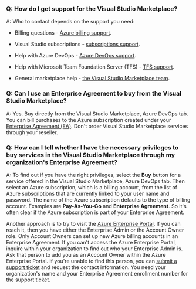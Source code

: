 ### Q: How do I get support for the Visual Studio Marketplace?  

A: Who to contact depends on the support you need: 

* Billing questions - [Azure billing support](https://portal.azure.com/#blade/Microsoft_Azure_Support/HelpAndSupportBlade).

* Visual Studio subscriptions - [subscriptions support](https://visualstudio.microsoft.com/subscriptions/support).

* Help with Azure DevOps - [Azure DevOps support](https://azure.microsoft.com/support/devops-visual-studio-team-services).

* Help with Microsoft Team Foundation Server (TFS) - [TFS support](https://visualstudio.microsoft.com/team-services/tfs_support). 

* General marketplace help - [the Visual Studio Marketplace team](mailto:vsmarketplace@microsoft.com).  


### Q: Can I use an Enterprise Agreement to buy from the Visual Studio Marketplace? 

A: Yes. Buy directly from the Visual Studio Marketplace, Azure DevOps tab. You can bill purchases to the Azure subscription created under your [Enterprise Agreement (EA)](https://azure.microsoft.com/pricing/enterprise-agreement/). Don't order Visual Studio Marketplace services through your reseller. 


### Q: How can I tell whether I have the necessary privileges to buy services in the Visual Studio Marketplace through my organization's Enterprise Agreement? 

A: To find out if you have the right privileges, select the **Buy** button for a service offered in the Visual Studio Marketplace, Azure DevOps tab. Then select an Azure subscription, which is a billing account, from the list of Azure subscriptions that are currently linked to your user name and password. The name of the Azure subscription defaults to the type of billing account. Examples are **Pay-As-You-Go** and **Enterprise Agreement**. So it's often clear if the Azure subscription is part of your Enterprise Agreement.

Another approach is to try to visit the [Azure Enterprise Portal](http://ea.azure.com). If you can reach it, then you have either the Enterprise Admin or the Account Owner role. Only Account Owners can set up new Azure billing accounts in an Enterprise Agreement. If you can't access the Azure Enterprise Portal, inquire within your organization to find out who your Enterprise Admin is. Ask that person to add you as an Account Owner within the Azure Enterprise Portal. If you're unable to find this person, you can [submit a support ticket](https://aka.ms/AzureEntSupport) and request the contact information. You need your organization's name and your Enterprise Agreement enrollment number for the support ticket.
